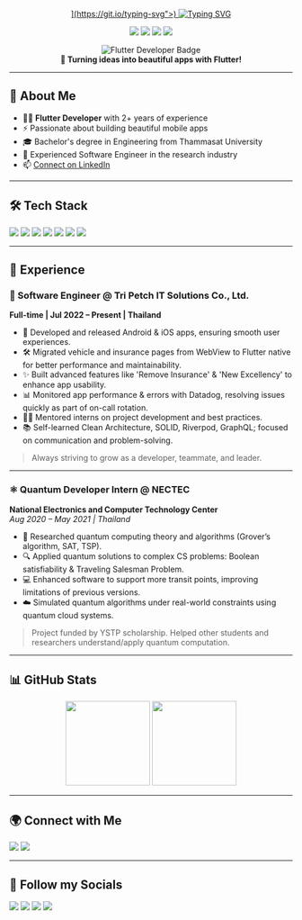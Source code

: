 <!-- Profile Header -->
<p align="center">
<a href="[https://git.io/typing-svg">](https://git.io/typing-svg">)
<img src="[https://readme-typing-svg.demolab.com](https://readme-typing-svg.demolab.com)?font=Fira+Code&pause=1000&width=435&lines=Welcome+to+my+GitHub+Profile!;Flutter+Developer+%7C+Mobile+Engineer;Hi+there!+I'm+Shinnakronkit;Call+me+Bentley!%C2%A0" alt="Typing SVG" />
</a>
</p>

<p align="center">
  <a href="https://github.com/isomizer"><img src="https://img.shields.io/github/followers/isomizer?label=GitHub&style=social"/></a>
  <a href="https://www.linkedin.com/in/shinnakronkit-narkasen/"><img src="https://img.shields.io/badge/LinkedIn-blue?logo=linkedin&logoColor=white&style=flat-square"/></a>
  <img src="https://img.shields.io/badge/Flutter-02569B?logo=flutter&logoColor=white&style=flat-square"/>
  <img src="https://img.shields.io/badge/Dart-0175C2?logo=dart&logoColor=white&style=flat-square"/>
</p>

<p align="center">
  <img src="https://img.shields.io/badge/Main%20Job-Expert%20Flutter%20Developer-02569B?logo=flutter&logoColor=white&style=for-the-badge" alt="Flutter Developer Badge"/>
  <br>
  <b>🚀 Turning ideas into beautiful apps with Flutter!</b>
</p>

---

## 👋 About Me

- 🧑‍💻 **Flutter Developer** with 2+ years of experience
- ⚡ Passionate about building beautiful mobile apps
- 🎓 Bachelor's degree in Engineering from Thammasat University
- 🏢 Experienced Software Engineer in the research industry
- 📫 [Connect on LinkedIn](https://www.linkedin.com/in/shinnakronkit-narkasen/)

---

## 🛠️ Tech Stack

<p>
  <img src="https://img.shields.io/badge/PHP-777BB4?logo=php&logoColor=white"/>
  <img src="https://img.shields.io/badge/Java-007396?logo=java&logoColor=white"/>
  <img src="https://img.shields.io/badge/Python-3776AB?logo=python&logoColor=white"/>
  <img src="https://img.shields.io/badge/Xamarin-3498DB?logo=xamarin&logoColor=white"/>
  <img src="https://img.shields.io/badge/Kotlin-7F52FF?logo=kotlin&logoColor=white"/>
  <img src="https://img.shields.io/badge/SQL%20Server-CC2927?logo=microsoft-sql-server&logoColor=white"/>
  <img src="https://img.shields.io/badge/MySQL-4479A1?logo=mysql&logoColor=white"/>
</p>

---

## 💼 Experience

### 💼 Software Engineer @ Tri Petch IT Solutions Co., Ltd.
**Full-time | Jul 2022 – Present | Thailand**

- 🚀 Developed and released Android & iOS apps, ensuring smooth user experiences.
- 🛠️ Migrated vehicle and insurance pages from WebView to Flutter native for better performance and maintainability.
- ✨ Built advanced features like 'Remove Insurance' & 'New Excellency' to enhance app usability.
- 📊 Monitored app performance & errors with Datadog, resolving issues quickly as part of on-call rotation.
- 👨‍🏫 Mentored interns on project development and best practices.
- 📚 Self-learned Clean Architecture, SOLID, Riverpod, GraphQL; focused on communication and problem-solving.

> Always striving to grow as a developer, teammate, and leader.

---

### ⚛️ Quantum Developer Intern @ NECTEC
**National Electronics and Computer Technology Center**  
_Aug 2020 – May 2021 | Thailand_

- 🧬 Researched quantum computing theory and algorithms (Grover’s algorithm, SAT, TSP).
- 🔍 Applied quantum solutions to complex CS problems: Boolean satisfiability & Traveling Salesman Problem.
- 💻 Enhanced software to support more transit points, improving limitations of previous versions.
- ☁️ Simulated quantum algorithms under real-world constraints using quantum cloud systems.

> Project funded by YSTP scholarship. Helped other students and researchers understand/apply quantum computation.

---

## 📊 GitHub Stats

<p align="center">
  <img src="https://github-readme-stats.vercel.app/api?username=isomizer&show_icons=true&theme=tokyonight" height="150"/>
  <img src="https://github-readme-stats.vercel.app/api/top-langs/?username=isomizer&layout=compact&theme=tokyonight" height="150"/>
</p>

---

## 🌍 Connect with Me

<p>
  <a href="https://github.com/isomizer"><img src="https://img.shields.io/badge/GitHub-isomizer-181717?logo=github&logoColor=white"/></a>
  <a href="https://www.linkedin.com/in/shinnakronkit-narkasen/"><img src="https://img.shields.io/badge/LinkedIn-shinnakronkit--narkasen-blue?logo=linkedin&logoColor=white"/></a>
</p>

---

## 📱 Follow my Socials

<p>
  <a href="https://www.facebook.com/isomizer"><img src="https://img.shields.io/badge/Facebook-1877F2?logo=facebook&logoColor=white"/></a>
  <a href="https://www.twitch.tv/isomizer"><img src="https://img.shields.io/badge/Twitch-9146FF?logo=twitch&logoColor=white"/></a>
  <a href="https://www.instagram.com/isomizer/"><img src="https://img.shields.io/badge/Instagram-E4405F?logo=instagram&logoColor=white"/></a>
  <a href="https://www.tiktok.com/@isomizer"><img src="https://img.shields.io/badge/TikTok-000000?logo=tiktok&logoColor=white"/></a>
</p>

<!-- Feel free to customize this README further! -->
